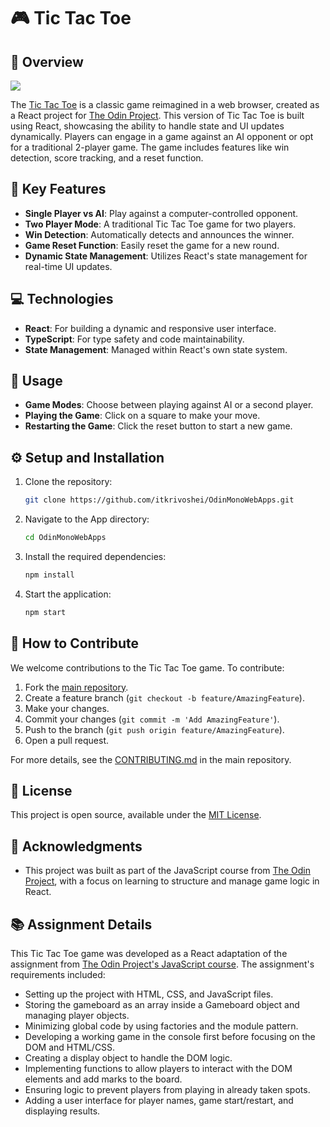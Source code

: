 # 🎮 Tic Tac Toe

## 📖 Overview

![](https://github.com/itkrivoshei/OdinMonoWebApps/blob/main/media/TicTacToe.gif?raw=true)

The [Tic Tac Toe](https://itkrivoshei.github.io/OdinMonoWebApps/#/TicTacToe) is a classic game reimagined in a web browser, created as a React project for [The Odin Project](https://www.theodinproject.com/lessons/node-path-javascript-tic-tac-toe). This version of Tic Tac Toe is built using React, showcasing the ability to handle state and UI updates dynamically. Players can engage in a game against an AI opponent or opt for a traditional 2-player game. The game includes features like win detection, score tracking, and a reset function.

## 🌟 Key Features

- **Single Player vs AI**: Play against a computer-controlled opponent.
- **Two Player Mode**: A traditional Tic Tac Toe game for two players.
- **Win Detection**: Automatically detects and announces the winner.
- **Game Reset Function**: Easily reset the game for a new round.
- **Dynamic State Management**: Utilizes React's state management for real-time UI updates.

## 💻 Technologies

- **React**: For building a dynamic and responsive user interface.
- **TypeScript**: For type safety and code maintainability.
- **State Management**: Managed within React's own state system.

## 🚀 Usage

- **Game Modes**: Choose between playing against AI or a second player.
- **Playing the Game**: Click on a square to make your move.
- **Restarting the Game**: Click the reset button to start a new game.

## ⚙️ Setup and Installation

1. Clone the repository:
   ```bash
   git clone https://github.com/itkrivoshei/OdinMonoWebApps.git
   ```
2. Navigate to the App directory:
   ```bash
   cd OdinMonoWebApps
   ```
3. Install the required dependencies:
   ```bash
   npm install
   ```
4. Start the application:
   ```bash
   npm start
   ```

## 🤝 How to Contribute

We welcome contributions to the Tic Tac Toe game. To contribute:

1. Fork the [main repository](https://github.com/itkrivoshei/OdinMonoWebApps).
2. Create a feature branch (`git checkout -b feature/AmazingFeature`).
3. Make your changes.
4. Commit your changes (`git commit -m 'Add AmazingFeature'`).
5. Push to the branch (`git push origin feature/AmazingFeature`).
6. Open a pull request.

For more details, see the [CONTRIBUTING.md](https://github.com/itkrivoshei/OdinMonoWebApps/blob/master/CONTRIBUTING.md) in the main repository.

## 📜 License

This project is open source, available under the [MIT License](https://github.com/itkrivoshei/OdinMonoWebApps/blob/master/LICENSE).

## 🌟 Acknowledgments

- This project was built as part of the JavaScript course from [The Odin Project](https://www.theodinproject.com/lessons/node-path-javascript-tic-tac-toe), with a focus on learning to structure and manage game logic in React.

## 📚 Assignment Details

This Tic Tac Toe game was developed as a React adaptation of the assignment from [The Odin Project's JavaScript course](https://www.theodinproject.com/lessons/node-path-javascript-tic-tac-toe). The assignment's requirements included:

- Setting up the project with HTML, CSS, and JavaScript files.
- Storing the gameboard as an array inside a Gameboard object and managing player objects.
- Minimizing global code by using factories and the module pattern.
- Developing a working game in the console first before focusing on the DOM and HTML/CSS.
- Creating a display object to handle the DOM logic.
- Implementing functions to allow players to interact with the DOM elements and add marks to the board.
- Ensuring logic to prevent players from playing in already taken spots.
- Adding a user interface for player names, game start/restart, and displaying results.
